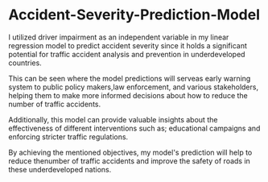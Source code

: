 # Accident-Severity-Prediction-Model
I utilized driver impairment as an independent variable in my linear regression model to predict accident severity since it holds a significant potential for traffic accident analysis and prevention in underdeveloped countries.

This can be seen where the model predictions will serveas early warning system to public policy makers,law enforcement, and various stakeholders, helping them to make more informed decisions about how to reduce the number of traffic accidents. 

Additionally, this model can provide valuable insights about the effectiveness of different interventions such as; educational campaigns and enforcing stricter traffic regulations. 

By achieving the mentioned objectives, my model's prediction will help to reduce thenumber of traffic accidents and improve the safety of roads in these underdeveloped nations.
